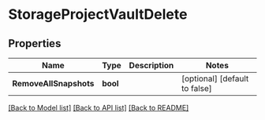 # StorageProjectVaultDelete

## Properties

Name | Type | Description | Notes
------------ | ------------- | ------------- | -------------
**RemoveAllSnapshots** | **bool** |  | [optional] [default to false]

[[Back to Model list]](../README.md#documentation-for-models) [[Back to API list]](../README.md#documentation-for-api-endpoints) [[Back to README]](../README.md)


